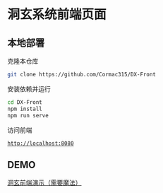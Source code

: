# 洞玄系统前端页面

## 本地部署

克隆本仓库

```bash
git clone https://github.com/Cormac315/DX-Front
```

安装依赖并运行

```bash
cd DX-Front
npm install
npm run serve
```

访问前端

[`http://localhost:8080`](https://github.com/Cormac315/DX-Front)

## DEMO

[洞玄前端演示（需要魔法）](https://dx.cormac.top/)
